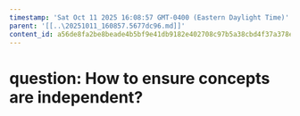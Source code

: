 ```yaml
---
timestamp: 'Sat Oct 11 2025 16:08:57 GMT-0400 (Eastern Daylight Time)'
parent: '[[..\20251011_160857.5677dc96.md]]'
content_id: a56de8fa2be8beade4b5bf9e41db9182e402708c97b5a38cbd4f37a378e9a905
---
```


# question: How to ensure concepts are independent?
